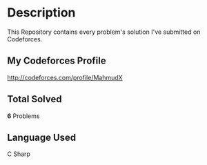 # Description

This Repository contains every problem's solution I've submitted on Codeforces.

## My Codeforces Profile

<http://codeforces.com/profile/MahmudX>

## Total Solved

**6** Problems

## Language Used

C Sharp
